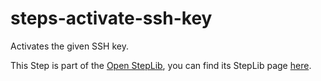 steps-activate-ssh-key
======================

Activates the given SSH key.

This Step is part of the [Open StepLib](http://www.steplib.com/), you can find its StepLib page [here](http://www.steplib.com/step/activate-ssh-key).
